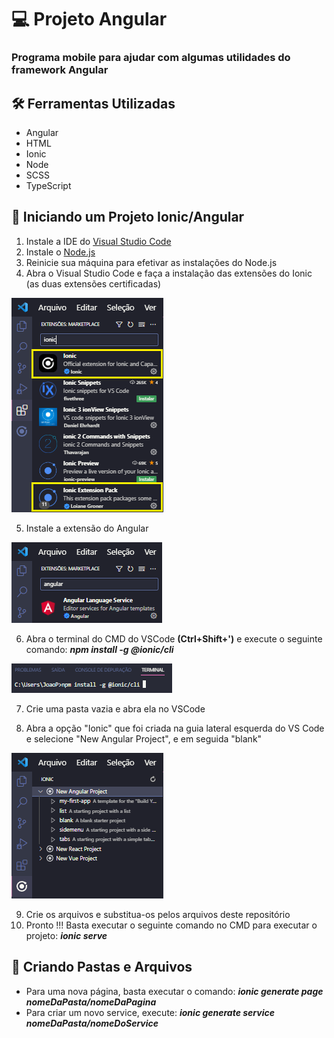 # :computer: Projeto Angular 
### Programa mobile para ajudar com algumas utilidades do framework Angular

## 🛠️ Ferramentas Utilizadas

* Angular
* HTML
* Ionic
* Node
* SCSS
* TypeScript

## 🚀 Iniciando um Projeto Ionic/Angular

1. Instale a IDE do [Visual Studio Code](https://code.visualstudio.com/)
2. Instale o [Node.js](https://nodejs.org/)
3. Reinicie sua máquina para efetivar as instalações do Node.js
4. Abra o Visual Studio Code e faça a instalação das extensões do Ionic (as duas extensões certificadas)

<img src="https://github.com/JoaoPSGS/projeto-angular/blob/main/assets/prints/4ionic.png"> 

5. Instale a extensão do Angular

<img src="https://github.com/JoaoPSGS/projeto-angular/blob/main/assets/prints/4angular.png">

6. Abra o terminal do CMD do VSCode **(Ctrl+Shift+')** e execute o seguinte comando:  **_npm install -g @ionic/cli_**

<img src="https://github.com/JoaoPSGS/projeto-angular/blob/main/assets/prints/6.png">

7. Crie uma pasta vazia e abra ela no VSCode

8. Abra a opção "Ionic" que foi criada na guia lateral esquerda do VS Code e selecione "New Angular Project", e em seguida "blank"

<img src="https://github.com/JoaoPSGS/projeto-angular/blob/main/assets/prints/7.png">

9. Crie os arquivos e substitua-os pelos arquivos deste repositório
10. Pronto !!! Basta executar o seguinte comando no CMD para executar o projeto: **_ionic serve_**

## 📁 Criando Pastas e Arquivos

* Para uma nova página, basta executar o comando: **_ionic generate page nomeDaPasta/nomeDaPagina_**
* Para criar um novo service, execute: **_ionic generate service nomeDaPasta/nomeDoService_**

